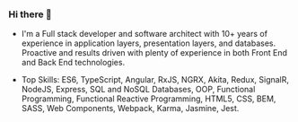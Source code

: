 ### Hi there 👋

- I'm a Full stack developer and software architect with 10+ years of experience in application layers, presentation layers, and databases. Proactive and results driven with plenty of experience in both Front End and Back End technologies.

- Top Skills:
ES6, TypeScript, Angular, RxJS, NGRX, Akita, Redux, SignalR, NodeJS, Express, SQL and NoSQL Databases, OOP, Functional Programming, Functional Reactive Programming, HTML5, CSS, BEM, SASS, Web Components, Webpack, Karma, Jasmine, Jest.

<!--
**stirelli/stirelli** is a ✨ _special_ ✨ repository because its `README.md` (this file) appears on your GitHub profile.

Here are some ideas to get you started:

- 🔭 I’m currently working on ...
- 🌱 I’m currently learning ...
- 👯 I’m looking to collaborate on ...
- 🤔 I’m looking for help with ...
- 💬 Ask me about ...
- 📫 How to reach me: ...
- 😄 Pronouns: ...
- ⚡ Fun fact: ...
-->
